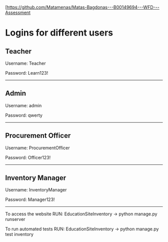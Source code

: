 [https://github.com/Matamenas/Matas-Bagdonas---B00149694---WFD---Assessment

<h1>Logins for different users</h1>

<h2>Teacher</h2>

Username:
Teacher

Password:
Learn123!

------------------
<h2>Admin</h2>

Username:
admin

Password:
qwerty

------------------
<h2>Procurement Officer</h2>

Username:
ProcurementOfficer

Password:
Officer123!

------------------
<h2>Inventory Manager</h2>

Username:
InventoryManager

Password:
Manager123!

------------------
To access the website RUN: EducationSiteInventory -> python manage.py runserver  

To run automated tests RUN: EducationSiteInventory -> python manage.py test inventory
